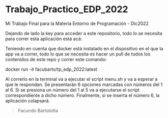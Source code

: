 # Trabajo_Practico_EDP_2022
Mi Trabajo Final para la Materia Entorno de Programación - Dic2022

Dejando de lado la key para acceder a este repositorio, todo lo se necesita para correr esta aplicación está acá:

Teniendo en cuenta que docker está instalado en el dispositivo en el que la app va a correr, 
todo lo que se necesita es hacer un pull de todos los contenidos de este repo y correr este comando:

docker run -it facubarto/tp_edp_2022:latest

Al correrlo en la terminal va a ejecutar el script menu.sh y va a esperar a que le respondan. 
Se presentarán 6 opciones marcadas con números del 1 al 6.
Si se presiona un número del 1 al 5 va a ejecutarse el script correspondiente a dicho número.
Finalmente, si se inserta el número 6, la aplicación colapsará.


>Facundo Bartolotta
